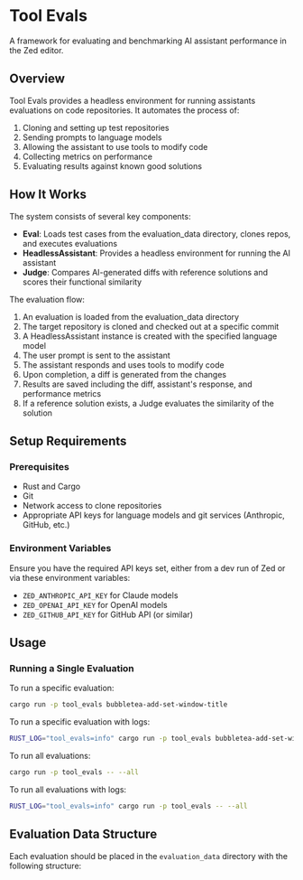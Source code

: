 # Tool Evals

A framework for evaluating and benchmarking AI assistant performance in the Zed editor.

## Overview

Tool Evals provides a headless environment for running assistants evaluations on code repositories. It automates the process of:

1. Cloning and setting up test repositories
2. Sending prompts to language models
3. Allowing the assistant to use tools to modify code
4. Collecting metrics on performance
5. Evaluating results against known good solutions

## How It Works

The system consists of several key components:

- **Eval**: Loads test cases from the evaluation_data directory, clones repos, and executes evaluations
- **HeadlessAssistant**: Provides a headless environment for running the AI assistant
- **Judge**: Compares AI-generated diffs with reference solutions and scores their functional similarity

The evaluation flow:
1. An evaluation is loaded from the evaluation_data directory
2. The target repository is cloned and checked out at a specific commit
3. A HeadlessAssistant instance is created with the specified language model
4. The user prompt is sent to the assistant
5. The assistant responds and uses tools to modify code
6. Upon completion, a diff is generated from the changes
7. Results are saved including the diff, assistant's response, and performance metrics
8. If a reference solution exists, a Judge evaluates the similarity of the solution

## Setup Requirements

### Prerequisites

- Rust and Cargo
- Git
- Network access to clone repositories
- Appropriate API keys for language models and git services (Anthropic, GitHub, etc.)

### Environment Variables

Ensure you have the required API keys set, either from a dev run of Zed or via these environment variables:
- `ZED_ANTHROPIC_API_KEY` for Claude models
- `ZED_OPENAI_API_KEY` for OpenAI models
- `ZED_GITHUB_API_KEY` for GitHub API (or similar)

## Usage

### Running a Single Evaluation

To run a specific evaluation:

```bash
cargo run -p tool_evals bubbletea-add-set-window-title
```

To run a specific evaluation with logs:

```bash
RUST_LOG="tool_evals=info" cargo run -p tool_evals bubbletea-add-set-window-title
```

To run all evaluations:

```bash
cargo run -p tool_evals -- --all
```

To run all evaluations with logs:

```bash
RUST_LOG="tool_evals=info" cargo run -p tool_evals -- --all
```

## Evaluation Data Structure

Each evaluation should be placed in the `evaluation_data` directory with the following structure:
